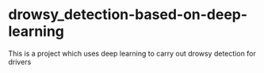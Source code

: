 # drowsy_detection-based-on-deep-learning
This is a project which uses deep learning to carry out drowsy detection for drivers
